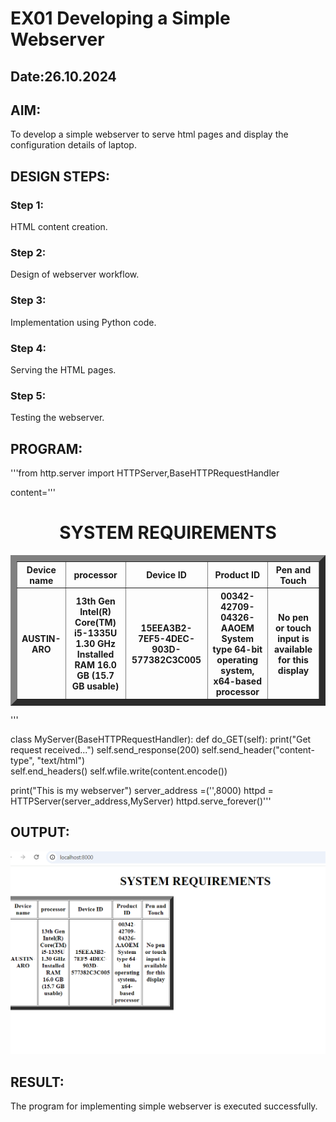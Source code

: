 # EX01 Developing a Simple Webserver
## Date:26.10.2024

## AIM:
To develop a simple webserver to serve html pages and display the configuration details of laptop.

## DESIGN STEPS:
### Step 1: 
HTML content creation.

### Step 2:
Design of webserver workflow.

### Step 3:
Implementation using Python code.

### Step 4:
Serving the HTML pages.

### Step 5:
Testing the webserver.

## PROGRAM:
'''from http.server import HTTPServer,BaseHTTPRequestHandler

content='''
<!doctype html>
<html>
    <title>
        <head>
        SYSTEM REQUIREMENTS
        </head>
    </title>
    <body>
        <h1 style="text-align: center;">SYSTEM REQUIREMENTS</h1>
        <table style="" border="10" cellpadding="5" width="10"><tr><th>Device name</th><th>processor</th><th>Device ID</th><th>Product ID</th><th>Pen and Touch</th>
            <tr><th>AUSTIN-ARO</th><th>13th Gen Intel(R) Core(TM) i5-1335U   1.30 GHz
            Installed RAM	16.0 GB (15.7 GB usable)</th>
            <th>15EEA3B2-7EF5-4DEC-903D-577382C3C005</th>
            <th>00342-42709-04326-AAOEM
            System type	64-bit operating system, x64-based processor</th>
            <th>No pen or touch input is available for this display</th></tr>
            </tr></table>
    </body>
</html>
'''

class MyServer(BaseHTTPRequestHandler):
    def do_GET(self):
        print("Get request received...")
        self.send_response(200) 
        self.send_header("content-type", "text/html")       
        self.end_headers()
        self.wfile.write(content.encode())

print("This is my webserver") 
server_address =('',8000)
httpd = HTTPServer(server_address,MyServer)
httpd.serve_forever()'''


## OUTPUT:
![alt text](<Screenshot 2024-10-26 132218.png>)


## RESULT:
The program for implementing simple webserver is executed successfully.
